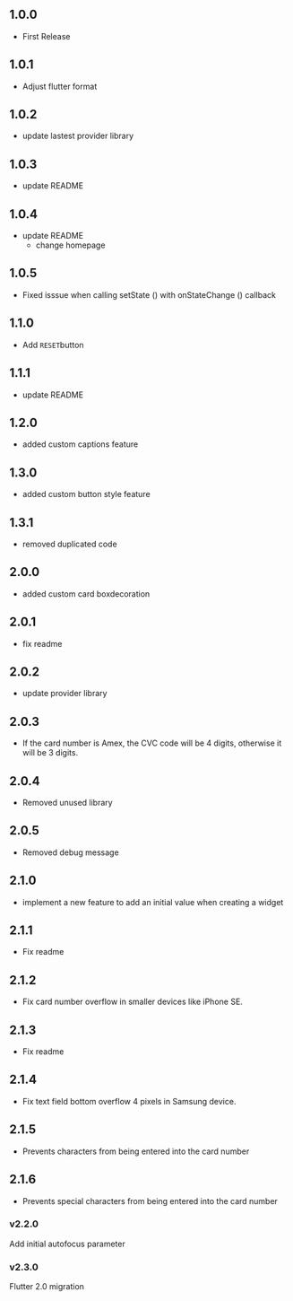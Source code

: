 ## 1.0.0

* First Release

## 1.0.1

* Adjust flutter format

## 1.0.2

* update lastest provider library

## 1.0.3

* update README

## 1.0.4

* update README
  - change homepage

## 1.0.5

* Fixed isssue when calling setState () with onStateChange () callback

## 1.1.0

* Add `RESET`button

## 1.1.1

* update README

## 1.2.0

* added custom captions feature

## 1.3.0

* added custom button style feature

## 1.3.1

* removed duplicated code

## 2.0.0

* added custom card boxdecoration

## 2.0.1

* fix readme

## 2.0.2

* update provider library

## 2.0.3

* If the card number is Amex, the CVC code will be 4 digits, otherwise it will be 3 digits.

## 2.0.4

* Removed unused library

## 2.0.5

* Removed debug message

## 2.1.0

* implement a new feature to add an initial value when creating a widget

## 2.1.1

* Fix readme

## 2.1.2

* Fix card number overflow in smaller devices like iPhone SE.

## 2.1.3

* Fix readme

## 2.1.4

* Fix text field bottom overflow 4 pixels in Samsung device.

## 2.1.5

* Prevents characters from being entered into the card number

## 2.1.6

* Prevents special characters from being entered into the card number

### v2.2.0

Add initial autofocus parameter

### v2.3.0

Flutter 2.0 migration